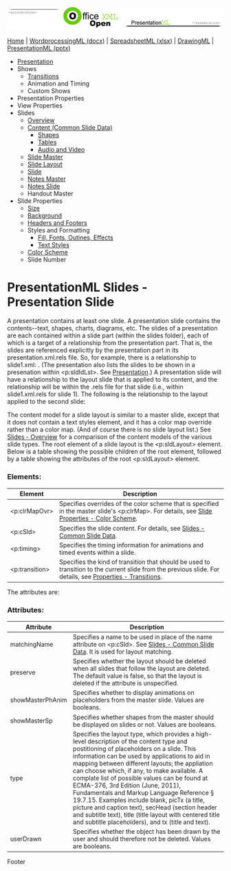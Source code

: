 ![PresentationXML.com](images/PresentationMLBanner.png)

[Home](index.php) | [WordprocessingML (docx)](anatomyofOOXML.php) | [SpreadsheetML (xlsx)](anatomyofOOXML-xlsx.php)
| [DrawingML](drwOverview.php) | [PresentationML (pptx)](anatomyofOOXML-pptx.php)

* [Presentation](prPresentation.php)
* Shows
  + [Transitions](prSlide-transitions.php)
  + Animation and Timing
  + Custom Shows
* Presentation Properties
* View Properties
* Slides
  + [Overview](prSlide.php)
  + [Content (Common Slide Data)](prCommonSlideData.php)
    - [Shapes](prSlide-shapeTree.php)
    - [Tables](drwTable.php)
    - [Audio and Video](prSlide-multiMedia.php)
  + [Slide Master](prSlideMaster.php)
  + [Slide Layout](prSlideLayout.php)
  + [Slide](prPresentationSlide.php)
  + [Notes Master](prNotesMaster.php)
  + [Notes Slide](prNotesSlide.php)
  + Handout Master
* Slide Properties
  + [Size](prSlide-size.php)
  + [Background](prSlide-background.php)
  + [Headers and Footers](prSlide-footer.php)
  + Styles and Formatting
    - [Fill, Fonts, Outines, Effects](prSlide-styles-themes.php)
    - [Text Styles](prSlide-styles-textStyles.php)
  + [Color Scheme](prSlide-color.php)
  + Slide Number

# PresentationML Slides - Presentation Slide

A presentation contains at least one slide. A presentation slide contains the contents--text, shapes, charts, diagrams, etc. The slides of a presentation are each contained within a slide part (within the slides folder), each of which is a target of a relationship from the presentation part. That is, the slides are referenced explicitly by the presentation part in its presentation.xml.rels file. So, for example, there is a relationship to slide1.xml: <Relationship Id="rId2" Type="http://schemas.openxmlformats.org/officeDocument/2006/relationships/slide" Target="../slides/slide1.xml"/>. (The presentation also lists the slides to be shown in a presenation within <p:sldIdLst>. See [Presentation](prPresentation.php).) A presentation slide will have a relationship to the layout slide that is applied to its content, and the relationship will be within the .rels file for that slide (i.e., within slide1.xml.rels for slide 1). The following is the relationship to the layout applied to the second slide: <Relationship Id="rId1" Type="http://schemas.openxmlformats.org/officeDocument/2006/relationships/slideLayout" Target="../slideLayouts/slideLayout2.xml"/>

The content model for a slide layout is similar to a master slide, except that it does not contain a text styles element, and it has a color map override rather than a color map. (And of course there is no slide layout list.) See [Slides - Overview](prSlide.php) for a comparison of the content models of the various slide types. The root element of a slide layout is the <p:sldLayout> element. Below is a table showing the possible children of the root element, followed by a table showing the attributes of the root <p:sldLayout> element.

### Elements:

| Element | Description |
| --- | --- |
| <p:clrMapOvr> | Specifies overrides of the color scheme that is specified in the master slide's <p:clrMap>. For details, see [Slide Properties - Color Scheme](prSlide-color.php). |
| <p:cSld> | Specifies the slide content. For details, see [Slides - Common Slide Data](prCommonSlideData.php). |
| <p:timing> | Specifies the timing information for animations and timed events within a slide. |
| <p:transition> | Specifies the kind of transition that should be used to transition to the current slide from the previous slide. For details, see [Properties - Transitions](prSlide-transitions.php). |

The attributes are:

### Attributes:

| Attribute | Description |
| --- | --- |
| matchingName | Specifies a name to be used in place of the name attribute on <p:cSld>. See [Slides - Common Slide Data](prCommonSlideData.php). It is used for layout matching. |
| preserve | Specifies whether the layout should be deleted when all slides that follow the layout are deleted. The default value is false, so that the layout is deleted if the attribute is unspecified. |
| showMasterPhAnim | Specifies whether to display animations on placeholders from the master slide. Values are booleans. |
| showMasterSp | Specifies whether shapes from the master should be displayed on slides or not. Values are booleans. |
| type | Specifies the layout type, which provides a high-level description of the content type and postitioning of placeholders on a slide. This information can be used by applications to aid in mapping between different layouts; the appliation can choose which, if any, to make available. A complate list of possible values can be found at ECMA-376, 3rd Edition (June, 2011), Fundamentals and Markup Language Reference § 19.7.15. Examples include blank, picTx (a title, picture and caption text), secHead (section header and subtitle text), title (title layout with centered title and subtitle placeholders), and tx (title and text). |
| userDrawn | Specifies whether the object has been drawn by the user and should therefore not be deleted. Values are booleans. |

  

Footer